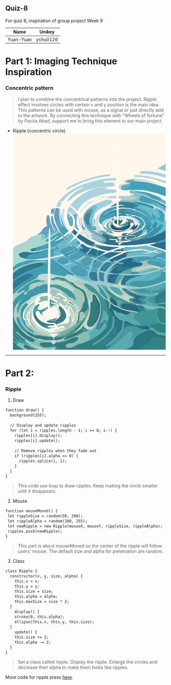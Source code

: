 ## Quiz-8
For quiz 8, inspiration of group project
Week 9

| Name      | Unikey        |
| --------- |:-------------:|
| Yuan-Yuan | ychu0126      |

# Part 1: Imaging Technique Inspiration
### Concentric pattern
> I plan to combine the concentrical patterns into the project. Ripple effect involves circles with certain x and y position is the main idea. This patterns can be used with mouse, as a signal or just directly add to the artwork. By connecting this technique with "Wheels of fortune" by Pacita Abad, support me to bring this element to our main project. 

-  Ripple (concentric circle)
![This is for alt text.](/assets/ripple.jpg "this is just a ripple image.")

---
# Part 2:
### Ripple
1. Draw
```
function draw() {
  background(255);
  
  // Display and update ripples
  for (let i = ripples.length - 1; i >= 0; i--) {
    ripples[i].display();
    ripples[i].update();
    
    // Remove ripples when they fade out
    if (ripples[i].alpha <= 0) {
      ripples.splice(i, 1);
    }
  }
}
```
> This code use loop to  draw ripples. Keep making the circle smaller until it disappears.
 2. Mouse
 ```
 function mouseMoved() {
  let rippleSize = random(50, 200);
  let rippleAlpha = random(100, 255);
  let newRipple = new Ripple(mouseX, mouseY, rippleSize, rippleAlpha);
  ripples.push(newRipple);
}
```
> This part is about mouseMoved so the center of the ripple will follow users' mouse. The default size and alpha for penetration are random.
3. Class
```
class Ripple {
  constructor(x, y, size, alpha) {
    this.x = x;
    this.y = y;
    this.size = size;
    this.alpha = alpha;
    this.maxSize = size * 2;
  }
    display() {
    stroke(0, this.alpha);
    ellipse(this.x, this.y, this.size);
  }
    update() {
    this.size += 2;
    this.alpha -= 2;
  }
}
```
> Set a class called ripple. Display the ripple. Enlarge the circles and decrease their alpha to make them looks like ripples.

More code for ripple press [here](https://openprocessing.org/sketch/1979024).